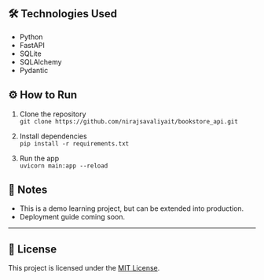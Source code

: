 
## 🛠️ Technologies Used

- Python
- FastAPI
- SQLite
- SQLAlchemy
- Pydantic

## ⚙️ How to Run

1. Clone the repository  
   `git clone https://github.com/nirajsavaliyait/bookstore_api.git`

2. Install dependencies  
   `pip install -r requirements.txt`

3. Run the app  
   `uvicorn main:app --reload`

## 📌 Notes

- This is a demo learning project, but can be extended into production.
- Deployment guide coming soon.

---

## 📄 License

This project is licensed under the [MIT License](LICENSE).
